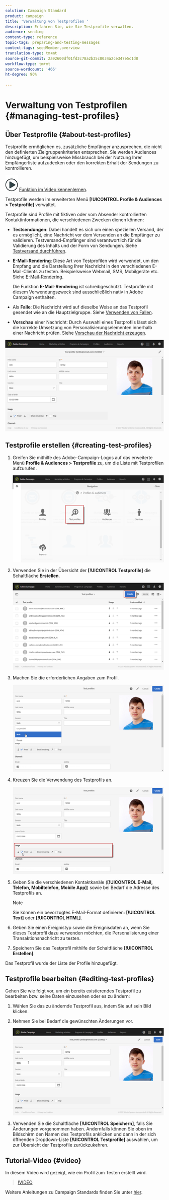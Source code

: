```yaml
---
solution: Campaign Standard
product: campaign
title: 'Verwaltung von Testprofilen '
description: Erfahren Sie, wie Sie Testprofile verwalten.
audience: sending
content-type: reference
topic-tags: preparing-and-testing-messages
context-tags: seedMember,overview
translation-type: tm+mt
source-git-commit: 2a92600df01fd3c78a2b35c8034a2ce347e5c1d8
workflow-type: tm+mt
source-wordcount: '466'
ht-degree: 96%

---
```



# Verwaltung von Testprofilen   {#managing-test-profiles}

## Über Testprofile {#about-test-profiles}

Testprofile ermöglichen es, zusätzliche Empfänger anzusprechen, die nicht den definierten Zielgruppenkriterien entsprechen. Sie werden Audiences hinzugefügt, um beispielsweise Missbrauch bei der Nutzung Ihrer Empfängerliste aufzudecken oder den korrekten Erhalt der Sendungen zu kontrollieren.

![](assets/do-not-localize/how-to-video.png) [Funktion im Video kennenlernen](#video).

Testprofile werden im erweiterten Menü **[!UICONTROL Profile &amp; Audiences > Testprofile]** verwaltet.

Testprofile sind Profile mit fiktiven oder vom Absender kontrollierten Kontaktinformationen, die verschiedenen Zwecken dienen können:

* **Testsendungen**: Dabei handelt es sich um einen speziellen Versand, der es ermöglicht, eine Nachricht vor dem Versenden an die Empfänger zu validieren. Testversand-Empfänger sind verantwortlich für die Validierung des Inhalts und der Form von Sendungen. Siehe [Testversand durchführen](../../sending/using/sending-proofs.md).
* **E-Mail-Rendering**: Diese Art von Testprofilen wird verwendet, um den Empfang und die Darstellung Ihrer Nachricht in den verschiedenen E-Mail-Clients zu testen. Beispielsweise Webmail, SMS, Mobilgeräte etc. Siehe [E-Mail-Rendering](../../sending/using/email-rendering.md).

   Die Funktion **E-Mail-Rendering** ist schreibgeschützt. Testprofile mit diesem Verwendungszweck sind ausschließlich nativ in Adobe Campaign enthalten.

* Als **Falle**: Die Nachricht wird auf dieselbe Weise an das Testprofil gesendet wie an die Hauptzielgruppe. Siehe [Verwenden von Fallen](../../sending/using/using-traps.md).
* **Vorschau** einer Nachricht: Durch Auswahl eines Testprofils lässt sich die korrekte Umsetzung von Personalisierungselementen innerhalb einer Nachricht prüfen. Siehe [Vorschau der Nachricht erzeugen](/help/sending/using/previewing-messages.md).

![](assets/test_profile.png)

## Testprofile erstellen {#creating-test-profiles}

1. Greifen Sie mithilfe des Adobe-Campaign-Logos auf das erweiterte Menü **Profile &amp; Audiences > Testprofile** zu, um die Liste mit Testprofilen aufzurufen.

   ![](assets/test_profile_creation_1.png)

1. Verwenden Sie in der Übersicht der **[!UICONTROL Testprofile]** die Schaltfläche **Erstellen**.

   ![](assets/test_profile_creation_2.png)

1. Machen Sie die erforderlichen Angaben zum Profil.

   ![](assets/test_profile_creation_3.png)

1. Kreuzen Sie die Verwendung des Testprofils an.

   ![](assets/test_profile_creation_4.png)

1. Geben Sie die verschiedenen Kontaktkanäle (**[!UICONTROL E-Mail, Telefon, Mobiltelefon, Mobile App]**) sowie bei Bedarf die Adresse des Testprofils an.

   >[!NOTE]
   >
   >Sie können ein bevorzugtes E-Mail-Format definieren: **[!UICONTROL Text]** oder **[!UICONTROL HTML]**.

1. Geben Sie einen Ereignistyp sowie die Ereignisdaten an, wenn Sie dieses Testprofil dazu verwenden möchten, die Personalisierung einer Transaktionsnachricht zu testen.
1. Speichern Sie das Testprofil mithilfe der Schaltfläche **[!UICONTROL Erstellen]**.

Das Testprofil wurde der Liste der Profile hinzugefügt.

## Testprofile bearbeiten {#editing-test-profiles}

Gehen Sie wie folgt vor, um ein bereits existierendes Testprofil zu bearbeiten bzw. seine Daten einzusehen oder es zu ändern:

1. Wählen Sie das zu ändernde Testprofil aus, indem Sie auf sein Bild klicken.
1. Nehmen Sie bei Bedarf die gewünschten Änderungen vor.

   ![](assets/test_profile_edit.png)

1. Verwenden Sie die Schaltfläche **[!UICONTROL Speichern]**, falls Sie Änderungen vorgenommen haben. Andernfalls können Sie oben im Bildschirm den Namen des Testprofils anklicken und dann in der sich öffnenden Dropdown-Liste **[!UICONTROL Testprofile]** auswählen, um zur Übersicht der Testprofile zurückzukehren.

## Tutorial-Video {#video}

In diesem Video wird gezeigt, wie ein Profil zum Testen erstellt wird.

>[!VIDEO](https://video.tv.adobe.com/v/24094?quality=12)

Weitere Anleitungen zu Campaign Standards finden Sie unter [hier](https://experienceleague.adobe.com/docs/campaign-standard-learn/tutorials/overview.html?lang=de).
